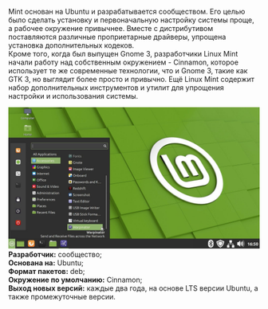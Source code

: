 Mint основан на Ubuntu и разрабатывается сообществом. Его целью было сделать установку и первоначальную настройку системы проще, а рабочее окружение привычнее. Вместе с дистрибутивом поставляются различные проприетарные драйверы, упрощена установка дополнительных кодеков.  
Кроме того, когда был выпущен Gnome 3, разработчики Linux Mint начали работу над собственным окружением - Cinnamon, которое использует те же современные технологии, что и Gnome 3, такие как GTK 3, но выглядит более просто и привычно. Ещё Linux Mint содержит набор дополнительных инструментов и утилит для упрощения настройки и использования системы.


![image.png](./images/linux-mint_1.png)  
**Разработчик:** сообщество;  
**Основана на:** Ubuntu;  
**Формат пакетов:** deb;  
**Окружение по умолчанию:** Cinnamon;  
**Выход новых версий:** каждые два года, на основе LTS версии Ubuntu, а также промежуточные версии.

